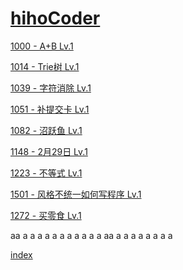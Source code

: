 # [hihoCoder](http://www.hihocoder.com/)
[1000 - A+B Lv.1](./src/numberAdd/1000%20-%20A+B.md)

[1014 - Trie树 Lv.1](./src/trie/1014%20-%20Trie树.md)

[1039 - 字符消除 Lv.1](./src/eliminate/1039%20-%20字符消除.md)

[1051 - 补提交卡 Lv.1](./src/offset/1051%20-%20补提交卡.md)

[1082 - 沼跃鱼 Lv.1](./src/marshtomp/1082%20-%20沼跃鱼.md)

[1148 - 2月29日 Lv.1](./src/leap_year/1148%20-%20leap_year.md)

[1223 - 不等式 Lv.1](./src/inequality/1223%20-%20不等式.md)

[1501 - 风格不统一如何写程序 Lv.1](./src/rename/1501%20-%20风格不统一如何写程序.md)

[1272 - 买零食 Lv.1](./src/buySnack/1272%20-%20买零食.md)



aa
a
a
a
a
a
a
a
a
a
a
a
aa
a
a
a
a
a
a
a
a




[index](#hihoCoder)
